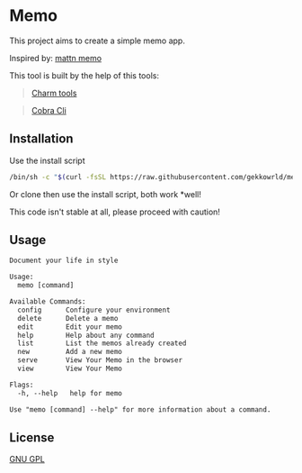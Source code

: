 # Memo

This project aims to create a simple memo app.

Inspired by:
[mattn memo](https://github.com/mattn/memo)

This tool is built by the help of this tools:

> [Charm tools](https://github.com/charmbracelet)

> [Cobra Cli](https://github.com/spf13/cobra-cli)

## Installation

Use the install script

```sh
/bin/sh -c "$(curl -fsSL https://raw.githubusercontent.com/gekkowrld/memo/HEAD/install.sh)"
```

Or clone then use the install script, both work *well!

This code isn't stable at all, please proceed with caution!

## Usage

```txt
Document your life in style

Usage:
  memo [command]

Available Commands:
  config      Configure your environment
  delete      Delete a memo
  edit        Edit your memo
  help        Help about any command
  list        List the memos already created
  new         Add a new memo
  serve       View Your Memo in the browser
  view        View Your Memo

Flags:
  -h, --help   help for memo

Use "memo [command] --help" for more information about a command.
```

## License

[GNU GPL](./LICENSE)
